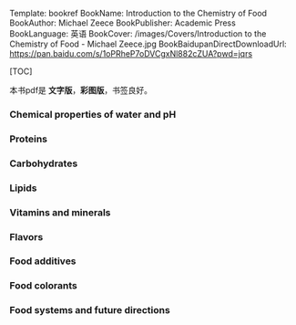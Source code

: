 Template: bookref
BookName: Introduction to the Chemistry of Food
BookAuthor: Michael Zeece
BookPublisher: Academic Press
BookLanguage: 英语
BookCover: /images/Covers/Introduction to the Chemistry of Food - Michael Zeece.jpg
BookBaidupanDirectDownloadUrl: https://pan.baidu.com/s/1oPRheP7oDVCgxNl882cZUA?pwd=jqrs 


[TOC]

本书pdf是 **文字版**，**彩图版**，书签良好。

### Chemical properties of water and pH

### Proteins

### Carbohydrates

### Lipids

### Vitamins and minerals

### Flavors

### Food additives

### Food colorants

### Food systems and future directions
